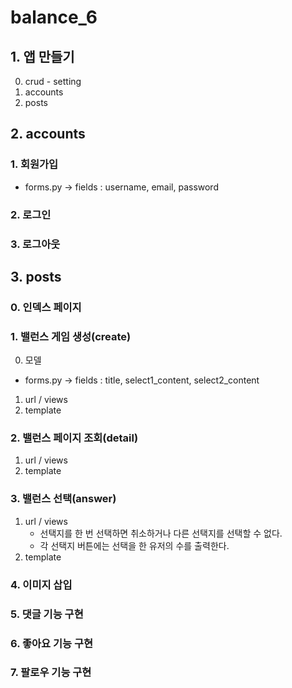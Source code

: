 # balance_6

## 1. 앱 만들기
0. crud - setting
1. accounts
2. posts

## 2. accounts
### 1. 회원가입
- forms.py -> fields : username, email, password
### 2. 로그인
### 3. 로그아웃

## 3. posts
### 0. 인덱스 페이지
### 1. 밸런스 게임 생성(create)
0. 모델
- forms.py -> fields : title, select1_content, select2_content
1. url / views
2. template
### 2. 밸런스 페이지 조회(detail)
1. url / views
2. template
### 3. 밸런스 선택(answer)
1. url / views 
    - 선택지를 한 번 선택하면 취소하거나 다른 선택지를 선택할 수 없다.
    - 각 선택지 버튼에는 선택을 한 유저의 수를 출력한다.
2. template
### 4. 이미지 삽입
### 5. 댓글 기능 구현
### 6. 좋아요 기능 구현
### 7. 팔로우 기능 구현
